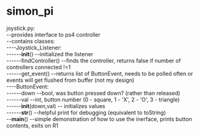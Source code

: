 # simon_pi
joystick.py:</br>
--provides interface to ps4 controller</br>
--contains classes:</br>
----Joystick_Listener:</br>
------__init__() --initialized the listener</br>
------findController() --finds the controller, returns false if number of controllers connected !=1</br>
------get_event() --returns list of ButtonEvent, needs to be polled often or events will get flushed from buffer (not my design)</br>
----ButtonEvent:</br>
------down --bool, was button pressed down? (rather than released)</br>
------val --int, button number (0 - square, 1 - 'X', 2 - 'O', 3 - triangle)</br>
------__init__(down,val) -- initializes values</br>
------__str__() --helpful print for debugging (equivalent to toString)</br>
--__main__() --simple demonstration of how to use the inerface, prints button contents, exits on R1</br>
